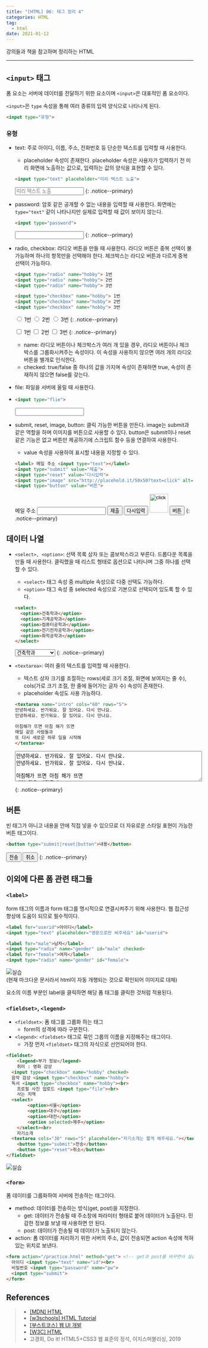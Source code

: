 ```yaml
---  
title: "[HTML] 06: 태그 정리 4"  
categories: HTML  
tag:
  - html
date: 2021-01-12
--- 
```


강의들과 책을 참고하며 정리하는 HTML

---

## `<input>` 태그

폼 요소는 서버에 데이터를 전달하기 위한 요소이며 `<input>`은 대표적인 폼 요소이다. 
 
`<input>`은 `type` 속성을 통해 여러 종류의 입력 양식으로 나타나게 된다.

```html
<input type="유형">
```

### 유형

- text: 주로 아이디, 이름, 주소, 전화번호 등 단순한 텍스트를 입력할 때 사용한다.
  - placeholder 속성이 존재한다. placeholder 속성은 사용자가 입력하기 전 미리 화면에 노출하는 값으로, 입력하는 값의 양식을 표현할 수 있다.
  
  ```html
  <input type="text" placeholder="미리 텍스트 노출">
  ```

  <input type="text" placeholder="미리 텍스트 노출">
  {: .notice--primary} 

- password: 암호 같은 공개할 수 없는 내용을 입력할 때 사용한다. 화면에는 `type="text"` 같이 나타나지만 실제로 입력할 때 값이 보이지 않는다.

  ```html
  <input type="password">
  ```

  <input type="password">
  {: .notice--primary} 

- radio, checkbox: 라디오 버튼을 만들 때 사용한다. 라디오 버튼은 중복 선택이 불가능하며 하나의 항목만을 선택해야 한다. 체크박스는 라디오 버튼과 다르게 중복 선택이 가능하다. 

  ```html
  <input type="radio" name="hobby"> 1번
  <input type="radio" name="hobby"> 2번
  <input type="radio" name="hobby"> 3번 

  <input type="checkbox" name="hobby"> 1번
  <input type="checkbox" name="hobby"> 2번
  <input type="checkbox" name="hobby"> 3번 
  ```

  <input type="radio" name="hobby"> 1번
  <input type="radio" name="hobby"> 2번
  <input type="radio" name="hobby"> 3번 
  {: .notice--primary} 

  <input type="checkbox" name="hobby"> 1번
  <input type="checkbox" name="hobby"> 2번
  <input type="checkbox" name="hobby"> 3번 
  {: .notice--primary} 

  - name: 라디오 버튼이나 체크박스가 여러 개 있을 경우, 라디오 버튼이나 체크박스를 그룹화시켜주는 속성이다. 이 속성을 사용하지 않으면 여러 개의 라디오 버튼을 별개로 인식한다.
  - checked: true/false 중 하나의 값을 가지며 속성이 존재하면 true, 속성이 존재하지 않으면 false를 갖는다.

- file: 파일을 서버에 올릴 때 사용한다.
- 
  ```html
  <input type="flie">
  ```

  <input type="flie">

- submit, reset, image, button: 클릭 가능한 버튼을 만든다. image는 submit과 같은 역할을 하며 이미지를 버튼으로 사용할 수 있다. button은 submit이나 reset 같은 기능은 없고 버튼만 제공하기에 스크립트 함수 등을 연결하여 사용한다. 
  - value 속성을 사용하여 표시할 내용을 지정할 수 있다.

  ```html
  <label> 메일 주소 <input type="text"></label>
  <input type="submit" value="제출">
  <input type="reset" value="다시입력">
  <input type="image" src="http://placehold.it/50x50?text=click" alt="click" width="50" height="50">
  <input type="button" value="버튼">
  ```

  <label> 메일 주소 <input type="text"></label>
  <input type="submit" value="제출">
  <input type="reset" value="다시입력">
  <input type="image" src="http://placehold.it/50x50?text=click" alt="click" width="50" height="50">
  <input type="button" value="버튼">
  {: .notice--primary} 

## 데이터 나열

- `<select>, <option>`: 선택 목록 상자 또는 콤보박스라고 부른다. 드롭다운 목록을 만들 때 사용한다. 클릭했을 때 리스트 형태로 옵션으로 나타나며 그중 하나를 선택할 수 있다.
  - `<select>` 태그 속성 중 multiple 속성으로 다중 선택도 가능하다.
  - `<option>` 태그 속성 중 selected 속성으로 기본으로 선택되어 있도록 할 수 있다.
  
  ```html
  <select>
    <option>건축학과</option>
    <option>기계공학과</option>
    <option>컴퓨터공학과</option>
    <option>전기전자공학과</option>
    <option>화학공학과</option>
  </select>
  ```

  <select>
    <option>건축학과</option>
    <option>기계공학과</option>
    <option>컴퓨터공학과</option>
    <option>전기전자공학과</option>
    <option>화학공학과</option>
  </select>
  {: .notice--primary} 

- `<textarea>`: 여러 줄의 텍스트를 입력할 때 사용한다.
  - 텍스트 상자 크기를 조절하는 rows(세로 크기 조절, 화면에 보여지는 줄 수), cols(가로 크기 조절, 한 줄에 들어가는 글자 수) 속성이 존재한다.
  - placeholder 속성도 사용 가능하다.

  ```html
  <textarea name="intro" cols="60" rows="5">
  안녕하세요. 반가워요. 잘 있어요. 다시 만나요.
  안녕하세요. 반가워요. 잘 있어요. 다시 만나요.

  아침해가 뜨면 아침 해가 뜨면
  매일 같은 사람들과
  또 다시 새로운 하루 일을 시작해
  </textarea>
  ```

  <textarea name="intro" cols="60" rows="5">
  안녕하세요. 반가워요. 잘 있어요. 다시 만나요.
  안녕하세요. 반가워요. 잘 있어요. 다시 만나요.

  아침해가 뜨면 아침 해가 뜨면
  매일 같은 사람들과
  또 다시 새로운 하루 일을 시작해
  </textarea>
  {: .notice--primary} 

## 버튼

빈 태그가 아니고 내용을 안에 직접 넣을 수 있으므로 더 자유로운 스타일 표현이 가능한 버튼 태그이다.

```html
<button type="submit|reset|button">내용</button>
```

<button type="submit">전송</button>
<button type="reset">취소</button>
{: .notice--primary} 

## 이외에 다른 폼 관련 태그들

### `<label>`
form 태그의 이름과 form 태그를 명시적으로 연결시켜주기 위해 사용한다. 웹 접근성 향상에 도움이 되므로 필수적이다.

```html
<label for="userid">아이디</label>
<input type="text" placeholder="영문으로만 써주세요" id="userid">

<label for="male">남자</label>
<input type="radio" name="gender" id="male" checked>
<label for="female">여자</label>
<input type="radio" name="gender" id="female">
```

![실습](/assets/images/html-practice-1.jpg)  
(현재 마크다운 문서라서 html이 자동 개행되는 것으로 확인되어 이미지로 대체)

요소의 이름 부분인 label을 클릭하면 해당 폼 태그를 클릭한 것처럼 적용된다.

### `<fieldset>`, `<legend>`

- `<fieldset>`: 폼 태그를 그룹화 하는 태그
  - form의 성격에 따라 구분한다.
- `<legend>`: `<fieldset>` 태그로 묶인 그룹의 이름을 지정해주는 태그이다.
  - 가장 먼저 `<fieldset>` 태그의 자식으로 선언되어야 한다.

```html
<fieldset>
	<legend>부가 정보</legend>
	취미 : 영화 감상
  <input type="checkbox" name="hobby" checked>
  음악 감상 <input type="checkbox" name="hobby">
  독서 <input type="checkbox" name="hobby"><br>
	프로필 사진 업로드 <input type="file"><br>
	사는 지역
  <select>
		<option>서울</option>
		<option>대구</option>
		<option>대전</option>
		<option selected>제주</option>
	</select><br>
	자기소개
  <textarea cols="30" rows="5" placeholder="자기소개는 짧게 해주세요."></textarea><br>
	<button type="submit">전송</button>
	<button type="reset">취소</button>
</fieldset>
```

![실습](/assets/images/html-practice-2.jpg)  

### `<form>`

폼 데이터를 그룹화하여 서버에 전송하는 태그이다.

- method: 데이터를 전송하는 방식(get, post)을 지정한다.
  - get: 데이터가 전송될 때 주소창에 파라미터 형태로 붙어 데이터가 노출된다. 민감한 정보를 보낼 때 사용하면 안 된다.
  - post: 데이터가 전송될 때 데이터가 노출되지 않는다.
- action: 폼 데이터를 처리하기 위한 서버의 주소, 값이 전송되면 action 속성에 적혀 있는 위치로 보낸다.

```html
<form action="/practice.html" method="get"> <!-- get과 post를 바꾸면서 실습 진행 -->
  아이디 <input type="text" name="id"><br>
  비밀번호 <input type="password" name="pw">
  <input type="submit">
</form>
```

## References

>- [[MDN] HTML](https://developer.mozilla.org/ko/docs/Web/HTML)
>- [[w3schools] HTML Tutorial](https://www.w3schools.com/html/default.asp)
>- [[부스트코스] 웹 UI 개발](https://www.boostcourse.org/cs120)
>- [[W3C] HTML](https://www.w3.org/TR/2011/WD-html5-20110525/spec.html#contents)
>- 고경희, Do it! HTML5+CSS3 웹 표준의 정석, 이지스퍼블리싱, 2019